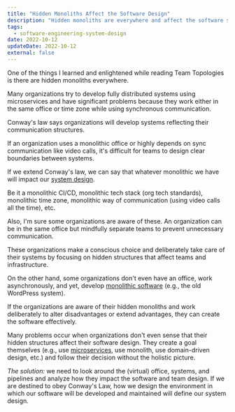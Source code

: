 ```yaml
---
title: "Hidden Monoliths Affect the Software Design"
description: "Hidden monoliths are everywhere and affect the software system design. When the organization is aware of its software's environment, it can thrive. If not, it faces various challenges."
tags:
  - software-engineering-system-design
date: 2022-10-12
updateDate: 2022-10-12
external: false
---
```


One of the things I learned and enlightened while reading Team Topologies is there are hidden monoliths everywhere.

Many organizations try to develop fully distributed systems using microservices and have significant problems because they work either in the same office or time zone while using synchronous communication.

Conway's law says organizations will develop systems reflecting their communication structures.

If an organization uses a monolithic office or highly depends on sync communication like video calls, it's difficult for teams to design clear boundaries between systems.

If we extend Conway's law, we can say that whatever monolithic we have will impact our [system design](/how-to-approach-software-architecture-design).

Be it a monolithic CI/CD, monolithic tech stack (org tech standards), monolithic time zone, monolithic way of communication (using video calls all the time), etc.

Also, I'm sure some organizations are aware of these. An organization can be in the same office but mindfully separate teams to prevent unnecessary communication.

These organizations make a conscious choice and deliberately take care of their systems by focusing on hidden structures that affect teams and infrastructure.

On the other hand, some organizations don't even have an office, work asynchronously, and yet, develop [monolithic software](/splitting-the-monolith) (e.g., the old WordPress system).

If the organizations are aware of their hidden monoliths and work deliberately to alter disadvantages or extend advantages, they can create the software effectively.

Many problems occur when organizations don't even sense that their hidden structures affect their software design. They create a goal themselves (e.g., use [microservices](/books/microservices-and-their-benefits), use monolith, use domain-driven design, etc.) and follow their decision without the holistic picture.

_The solution:_ we need to look around the (virtual) office, systems, and pipelines and analyze how they impact the software and team design. If we are destined to obey Conway's Law, how we design the environment in which our software will be developed and maintained will define our system design.
